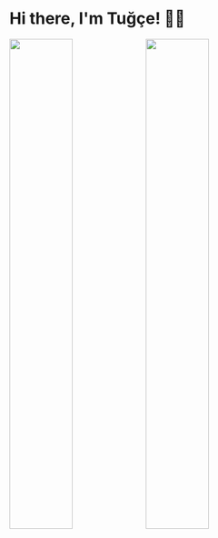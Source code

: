 # Hi there, I'm Tuğçe! 👋🏼

<img align="left" width="47%" src ="https://github-readme-stats.vercel.app/api?username=tugceozcakir&show_icons=true&theme=radical" />

<img align="left" width="47%" src ="https://github-readme-stats.vercel.app/api/top-langs/?username=tugceozcakir&layout=compact" />


